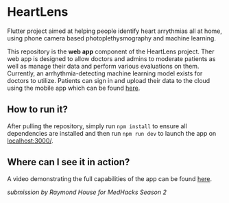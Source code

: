 # HeartLens

Flutter project aimed at helping people identify heart arrythmias all at home, using phone camera based photoplethysmography and machine learning.

This repository is the **web app** component of the HeartLens project. Ther web app is designed to allow doctors and admins to moderate patients as well as manage their data and perform various evaluations on them. Currently, an arrhythmia-detecting machine learning model exists for doctors to utilize. Patients can sign in and upload their data to the cloud using the mobile app which can be found [here](https://github.com/00raymond/heartlensPortal).

## How to run it?

After pulling the repository, simply run ```npm install``` to ensure all dependencies are installed and then run ```npm run dev``` to launch the app on [localhost:3000/](http://localhost:3000/).

## Where can I see it in action?

A video demonstrating the full capabilities of the app can be found [here](https://www.youtube.com/watch?v=r2rrfsugdok&ab_channel=RaymondHouse).

*submission by Raymond House for MedHacks Season 2*

